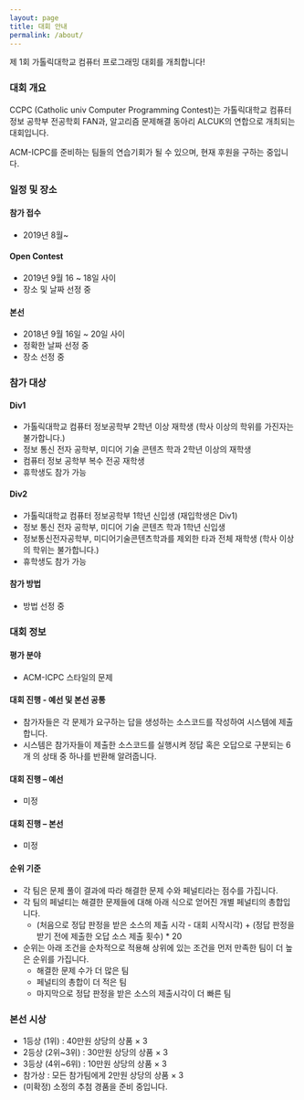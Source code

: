 ```yaml
---
layout: page
title: 대회 안내
permalink: /about/
---
```


제 1회 가톨릭대학교 컴퓨터 프로그래밍 대회를 개최합니다! 

### 대회 개요

CCPC (Catholic univ Computer Programming Contest)는 가톨릭대학교 컴퓨터 정보 공학부 전공학회 FAN과, 알고리즘 문제해결 동아리 ALCUK의 연합으로 개최되는 대회입니다. 

ACM-ICPC를 준비하는 팀들의 연습기회가 될 수 있으며,
현재 후원을 구하는 중입니다.

### 일정 및 장소

#### 참가 접수

 * 2019년 8월~

#### Open Contest

 * 2019년 9월 16 ~ 18일 사이
 * 장소 및 날짜 선정 중

#### 본선

 * 2018년 9월 16일 ~ 20일 사이
 * 정확한 날짜 선정 중
 * 장소 선정 중

### 참가 대상

#### Div1

 * 가톨릭대학교 컴퓨터 정보공학부 2학년 이상 재학생 (학사 이상의 학위를 가진자는 불가합니다.)
 * 정보 통신 전자 공학부, 미디어 기술 콘텐츠 학과 2학년 이상의 재학생
 * 컴퓨터 정보 공학부 복수 전공 재학생
 * 휴학생도 참가 가능

#### Div2

 * 가톨릭대학교 컴퓨터 정보공학부 1학년 신입생 (재입학생은 Div1)
 * 정보 통신 전자 공학부, 미디어 기술 콘텐츠 학과 1학년 신입생
 * 정보통신전자공학부, 미디어기술콘텐츠학과를 제외한 타과 전체 재학생 (학사 이상의 학위는 불가합니다.)
 * 휴학생도 참가 가능
 

#### 참가 방법

 * 방법 선정 중
 
### 대회 정보

#### 평가 분야

 * ACM-ICPC 스타일의 문제

#### 대회 진행 - 예선 및 본선 공통

 * 참가자들은 각 문제가 요구하는 답을 생성하는 소스코드를 작성하여 시스템에 제출합니다.
 * 시스템은 참가자들이 제출한 소스코드를 실행시켜 정답 혹은 오답으로 구분되는 6개 의 상태 중 하나를 반환해 알려줍니다.

#### 대회 진행 – 예선

 * 미정

#### 대회 진행 – 본선

 * 미정

#### 순위 기준

 * 각 팀은 문제 풀이 결과에 따라 해결한 문제 수와 페널티라는 점수를 가집니다.
 * 각 팀의 페널티는 해결한 문제들에 대해 아래 식으로 얻어진 개별 페널티의 총합입니다.
   * (처음으로 정답 판정을 받은 소스의 제출 시각 - 대회 시작시각) + (정답 판정을 받기 전에 제출한 오답 소스 제출 횟수) * 20
 * 순위는 아래 조건을 순차적으로 적용해 상위에 있는 조건을 먼저 만족한 팀이 더 높은 순위를 가집니다.
   * 해결한 문제 수가 더 많은 팀
   * 페널티의 총합이 더 적은 팀
   * 마지막으로 정답 판정을 받은 소스의 제출시각이 더 빠른 팀

### 본선 시상

 * 1등상 (1위) : 40만원 상당의 상품 × 3
 * 2등상 (2위~3위) : 30만원 상당의 상품 × 3
 * 3등상 (4위~6위) : 10만원 상당의 상품 × 3
 * 참가상 : 모든 참가팀에게 2만원 상당의 상품 × 3
 * (미확정) 소정의 추첨 경품을 준비 중입니다.

